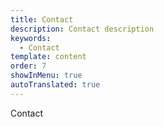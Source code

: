 ```yaml
---
title: Contact
description: Contact description
keywords:
  - Contact
template: content
order: 7
showInMenu: true
autoTranslated: true
---
```


Contact
